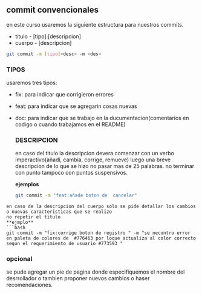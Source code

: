 ## commit convencionales
en este curso usaremos la siguiente estructura para nuestros commits.
- titulo - [tipo]:[descripcion]
- cuerpo - [descripcion]
```bash
git commit -m [tipo]<desc> -m <des>
```
### TIPOS 
usaremos tres tipos:
- fix: para indicar que corrigieron errores
- feat: para indicar que se agregarin cosas nuevas 
- doc: para indicar que se trabajo en la ducumentacion(comentarios en codigo o cuando trabajamos en el README)
  ### DESCRIPCION
  en caso del titulo la descripcion devera comenzar con un verbo imperactivo(añadi, cambia, corrige, remueve) luego una breve descripcion de lo que se hizo no pasar mas de 25 palabras.
  no terminar con punto tampoco con puntos suspensivos.

  **ejemplos**
  ```bash
  git commit -m "feat:añade boton de  cancelar"
```
en caso de la descripcion del cuerpo solo se pide detallar los cambios o nuevas caracteristicas que se realizo 
no repetir el titulo 
**ejmplo**
```bash 
git commit -m "fix:corrige boton de registro " -m "se necontro error en paleta de colores de  #776463 por loque actualiza al color correcto segun el requerimiento de usuario #773593 " 
```
### opcional
se pude agregar un pie de pagina donde especifiquemos el nombre del desrrollador o tambien proponer nuevos cambios o haser recomendaciones.